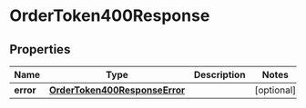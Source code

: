 
# OrderToken400Response

## Properties
Name | Type | Description | Notes
------------ | ------------- | ------------- | -------------
**error** | [**OrderToken400ResponseError**](OrderToken400ResponseError.md) |  |  [optional]



